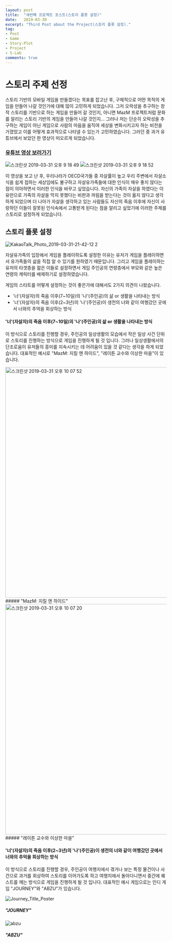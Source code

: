 ```yaml
---
layout: post
title:  "세번째 프로젝트 포스트(스토리 플롯 설정)"
date:   2019-03-30
excerpt: "Third Post about the Project(스토리 플롯 설정)."
tag: 
- Post
- Game
- Story-Plot
- Project
- S-Lab
comments: true
---
```


# 스토리 주제 선정

스토리 기반의 모바일 게임을 만들겠다는 목표를 잡고난 후, 구체적으로 어떤 목적의 게임을 만들어 나갈 것인가에 대해 많이 고민하게 되었습니다.
그저 오락성을 추구하는 창작 스토리를 기반으로 하는 게임을 만들어 갈 것인지, 아니면 MazM 프로젝트처럼 문화를 알리는 스토리 기반의 게임을 만들어 나갈 것인지...
그러나 저는 단순히 오락성을 추구하는 게임이 아닌 게임으로 사람의 마음을 움직여 세상을 변화시키고자 하는 비전을 가졌었고 이를 어떻게 효과적으로 나타낼 수 있는가 고민하였습니다. 그러던 중 과거 유튜브에서 보았던 한 영상이 떠오르게 되었습니다.
### [유튜브 영상 보러가기](https://www.youtube.com/watch?v=KvYIKElhFPE&t=6s)

![스크린샷 2019-03-31 오후 9 18 49](https://user-images.githubusercontent.com/39361933/55288965-cabfaf00-53fa-11e9-87a7-417a98c57750.png)
![스크린샷 2019-03-31 오후 9 18 52](https://user-images.githubusercontent.com/39361933/55288968-d4e1ad80-53fa-11e9-94a0-56539529a119.png)

이 영상을 보고 난 후, 우리나라가 OECD국가들 중 자살률이 높고 우리 주변에서 자살소식을 쉽게 접하는 세상임에도 불구하고 자살유가족들에 대한 인식이 매우 좋지 않다는 점이 의아하면서 이러한 인식을 바꾸고 싶었습니다.
자신의 가족이 자살을 하였다는 이유만으로 가족의 자살을 막지 못했다는 비판과 꺼림을 받는다는 것이 옳지 않다고 생각하게 되었으며 더 나아가 자살을 생각하고 있는 사람들도 자신의 죽음 이후에 자신이 사랑하던 이들이 잘못된 인식속에서 고통받게 된다는 점을 알리고 싶었기에 이러한 주제를 스토리로 설정하게 되었습니다.

## 스토리 플롯 설정
![KakaoTalk_Photo_2019-03-31-21-42-12 2](https://user-images.githubusercontent.com/39361933/55289184-09a33400-53fe-11e9-8fae-e53cc14a3285.jpeg)

자살유가족의 입장에서 게임을 플레이하도록 설정한 이유는 유저가 게임을 플레이하면서 유가족들의 삶을 직접 알 수 있기를 원하였기 때문입니다.
그리고 게임을 플레이하는 유저의 타겟층을 젊은 이들로 설정하면서 게임 주인공의 연령층에서 부모와 같은 높은 연령의 캐릭터를 배제하기로 설정하였습니다.

게임의 스타트를 어떻게 설정하는 것이 좋은가에 대해서도 2가지 의견이 나왔습니다.
* '너'(자살자)의 죽음 이후(7~10일)의 '나'(주인공)의 삶 or 생활을 나타내는 방식
* '너'(자살자)의 죽음 이후(2~3년)의 '나'(주인공)이 생전의 너와 같이 여행갔던 곳에서 너와의 추억을 회상하는 방식


#### '너'(자살자)의 죽음 이후(7~10일)의 '나'(주인공)의 삶 or 생활을 나타내는 방식
이 방식으로 스토리를 진행할 경우, 주인공의 일상생활의 모습에서 작은 일상 사건 단위로 스토리를 진행하는 방식으로 게임을 진행하게 될 것 입니다.
그러나 일상생활에서의 단조로움이 유저들의 흥미를 지속시키는 데 어려움이 있을 것 같다는 생각을 하게 되었습니다. 대표적인 예시로 "MazM: 지킬 앤 하이드", "레이튼 교수와 이상한 마을"이 있습니다.

<img width="720" alt="스크린샷 2019-03-31 오후 10 07 52" src="https://user-images.githubusercontent.com/39361933/55289431-aadfb980-5401-11e9-9bb3-c28222c70128.png">
##### "MazM: 지킬 앤 하이드"

<img width="720" alt="스크린샷 2019-03-31 오후 10 07 20" src="https://user-images.githubusercontent.com/39361933/55289434-b632e500-5401-11e9-87a8-615f41c2f1de.png">
##### "레이튼 교수와 이상한 마을"


#### '너'(자살자)의 죽음 이후(2~3년)의 '나'(주인공)이 생전의 너와 같이 여행갔던 곳에서 너와의 추억을 회상하는 방식
이 방식으로 스토리를 진행할 경우, 주인공이 여행지에서 겪거나 보는 특정 물건이나 사건으로 과거를 회상하여 스토리를 이어가도록 하고 여행지에서 돌아다니면서 중간에 퀘스트를 깨는 방식으로 게임을 진행하게 될 것 입니다. 대표적인 예시 게임으로는 인디 게임 "JOURNEY"와 "ABZU"가 있습니다.

![Journey_Title_Poster](https://user-images.githubusercontent.com/39361933/55289444-dbbfee80-5401-11e9-89f3-0992b9ea195c.png)
##### "JOURNEY"

![abzu](https://user-images.githubusercontent.com/39361933/55289443-db275800-5401-11e9-8668-687acd4af69b.jpg)
##### "ABZU"

